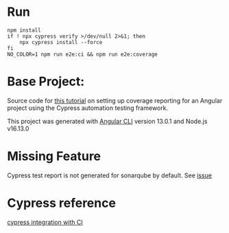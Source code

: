 # Run
```shell
npm install
if ! npx cypress verify >/dev/null 2>&1; then
    npx cypress install --force
fi
NO_COLOR=1 npm run e2e:ci && npm run e2e:coverage
```

# Base Project:
Source code for [this tutorial](https://medium.com/@lukas.klement/implementing-code-coverage-with-angular-and-cypress-6ed08ed7e617) on setting up coverage reporting for an Angular project using the Cypress automation testing framework.

This project was generated with [Angular CLI](https://github.com/angular/angular-cli) version 13.0.1 and Node.js v16.13.0

# Missing Feature
Cypress test report is not generated for sonarqube by default.  See [issue](https://community.sonarsource.com/t/genric-report-from-cypress-testing-fails-upload/79559)

# Cypress reference
[cypress integration with CI](https://docs.cypress.io/guides/continuous-integration/introduction#Setting-up-CI)